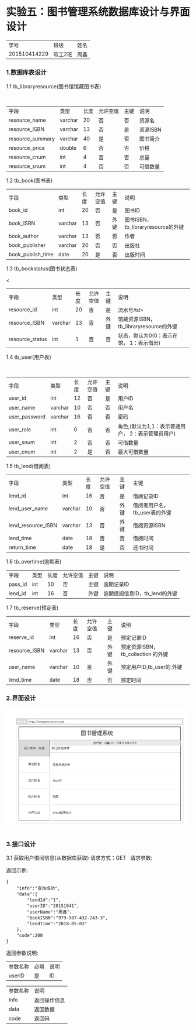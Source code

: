 # 实验五：图书管理系统数据库设计与界面设计
<table>
<tr>
<td>学号</td>
<td>班级</td>
<td>姓名</td>
</tr>
<tr>
<td>201510414229</td>
<td>软工2班</td>
<td>周鑫</td>
</tr>
</table>

### 1.数据库表设计

1.1 tb_libraryresource(图书馆馆藏图书表)
<table>
<tr>
<td> 字段</td> <td>类型</td> <td> 长度</td>  <td> 允许空值</td> <td> 主键</td><td> 说明</td>
</tr>
<tr>
<td>resource_name</td><td>varchar</td> <td> 20</td>  <td>否 </td> <td> 否</td><td> 资源名</td>
<tr>
<tr>
<td>resource_ISBN</td><td>varchar </td> <td>13 </td><td> 否</td> <td>是 </td><td> 资源ISBN</td>
<tr>
<tr>
<td>resource_summary</td><td>varchar </td> <td> 40</td>  <td> 是</td> <td> 否</td><td>图书简介</td>
<tr>
<tr>
<td>resource_price</td><td> double</td> <td>6 </td> <td> 否</td> <td>否 </td><td> 价格</td>
<tr>
<tr>
<td>resource_cnum</td><td> int</td> <td>4 </td> <td>否 </td> <td> 否</td><td> 总量</td>
<tr>
<tr>
<td>resource_snum</td><td> int</td> <td>4 </td>  <td> 否</td> <td>否 </td><td> 可借数量</td>
<tr>

</table>


1.2 tb_book(图书表)

<table>

<tr>
<td> 字段</td> <td>类型</td> <td> 长度</td>  <td> 允许空值</td> <td> 主键</td><td> 说明</td>
</tr>

<tr>
<td> book_id</td> <td>int</td> <td> 20</td> <td> 否</td> <td> 是</td><td> 图书ID</td>
</tr>

<tr>
<td> book_ISBN</td> <td>varchar</td> <td> 13</td> <td> 否</td> <td> 外键</td><td> 图书ISBN，tb_libraryresource的外键</td>
</tr>
<tr>
<td> book_author</td> <td>varchar</td> <td> 13</td> <td> 否</td> <td> 否</td><td> 作者</td>
</tr>
<tr>
<td> book_publisher</td> <td>varchar</td> <td> 20</td>  <td>否</td> <td> 否</td><td> 出版社</td>
</tr>
<tr>
<td> book_publish_time</td> <td>date</td> <td> 20</td> <td> 是</td> <td> 否</td><td> 出版时间</td>
</tr>
<tr>
</table>

1.3 tb_bookstatus(图书状态表)

<table>
<tr>
<td> 字段</td> <td>类型</td> <td> 长度</td>  <td> 允许空值</td> <td> 主键</td><td> 说明</td>
</tr>
<tr>
<td> resource_id</td> <td>int</td> <td> 20</td>  <td> 否</td> <td> 是</td><td> 流水号/td>
</tr>
<tr>
<td> resource_ISBN</td> <td>varchar</td> <td> 13</td> <td> 否</td> <td> 外键</td><td> 馆藏资源ISBN，
tb_libraryresource的外键</td>
</tr>
<tr>
<td> resource_status</td> <td>int</td> <td> 1</td> <<td> 否</td> <td> 否</td><td> 状态，默认为0(0：表示在馆，
1：表示借出)</td>
</tr>

</table>




1.4 tb_user(用户表)

<table>
<tr>
<td> 字段</td> <td>类型</td> <td> 长度</td>  <td> 允许空值</td> <td> 主键</td><td> 说明</td>
</tr>

<tr>
<td> user_id</td> <td>int</td> <td> 12</td> <td> 否</td> <td> 是</td><td> 用户ID</td>
</tr>

<tr>
<td> user_name</td> <td>varchar</td> <td> 10</td>  <td> 否</td> <td> 否</td><td> 用户名</td>
</tr>
<tr>
<td> user_password</td> <td>varchar</td> <td> 16</td>  <td> 否</td> <td> 否</td><td> 密码</td>
</tr>

<tr>
<td> user_role</td> <td>int</td> <td>0</td> <td> 否</td> <td> 否</td><td> 角色,(默认为1,1：表示普通用户，
2：表示管理员用户)</td>
</tr>
<tr>
<td> user_snum</td> <td>int</td> <td> 2</td> <td> 否</td> <td> 否</td><td> 可借数量</td>
</tr>
<tr>
<td> user_cnum</td> <td>int</td> <td> 2</td> <td> 是</td> <td> 否</td><td> 最大可借数量</td>
</tr>
</table>

1.5 tb_lend(借阅表)

<table>

<tr>
<td> 字段</td> <td>类型</td> <td> 长度</td> <td> 允许空值</td> <td> 主键</td><td> 主键</td>
</tr>

<tr>
<td> lend_id</td> <td>int</td> <td> 16</td> <td> 否</td> <td> 是</td><td> 借阅记录ID</td>
</tr>
<tr>
<td> lend_user_name</td> <td>varchar</td> <td> 10</td>  <td> 否</td> <td> 外键</td><td> 借阅者用户名，
tb_user表的外键</td>
</tr>
<tr>
<td> lend_resource_ISBN</td> <td>varchar</td> <td> 13</td>  <td> 否</td> <td> 外键</td><td> 借阅资源ISBN</td>
</tr>
<tr>
<td> lend_time</td> <td>date</td> <td> 18</td> <td> 否</td> <td> 否</td><td> 借阅时间</td>
</tr>
<tr>
<td> return_time</td> <td>date</td> <td> 18</td><td> 是</td> <td> 否</td><td> 还书时间</td>
</tr>
</table>


1.6 tb_overtime(逾期表)

<table>

<tr>
<td> 字段</td> <td>类型</td> <td> 长度</td>  <td> 允许空值</td> <td> 主键</td><td> 说明</td>
</tr>

<tr>
<td> pass_id</td> <td>int</td> <td> 10</td>  <td> 否</td> <td> 主键</td><td>逾期记录ID</td>
</tr>

<tr>
<td> lend_id</td> <td>int</td> <td> 16</td> <td> 否</td> <td> 外键</td><td>逾期借阅信息ID，tb_lend的外键</td>
</tr>

</table>

1.7 tb_reserve(预定表)

<table>

<tr>
<td> 字段</td> <td>类型</td> <td> 长度</td> <td> 允许空值</td> <td> 主键</td><td> 说明</td>
</tr>

<tr>
<td> reserve_id</td> <td>int</td> <td> 16</td><td> 否</td> <td> 是</td><td> 预定记录ID</td>
</tr>

<tr>
<td> resource_ISBN</td> <td>varchar</td> <td> 13</td>  <td> 否</td> <td> 外键</td><td> 预定资源ISBN，tb_collection
的外键</td>
</tr>

<tr>
<td> user_name</td> <td>varchar</td> <td> 10</td> <td> 否</td> <td> 外键</td><td> 预定用户ID,tb_user的
外键</td>
</tr>
<tr>
<td> lend_time</td> <td>date</td> <td> 18</td>  <td> 否</td> <td> 否</td><td> 预定时间</td>
</tr>
</table>

### 2.界面设计


![](./index.PNG)


### 3.接口设计


3.1 获取用户借阅信息(从数据库获取)
请求方式：GET  
请求参数:  
<table>
<tr>
<td>参数名称</td><td>必填</td><td>说明</td>
</tr>

<tr>
<td>userID</td><td>是</td><td>ID</td>
</tr>

返回示例:  
```
{
    "info":"查询成功",
    "data":{ 
        "lendId":"1",
        "userID":"20151041",
        "userName":"周鑫"，      
        "bookISBN":"979-987-432-243-3",
        "lendTime":"2018-05-03"
    },
    "code":200
}
```
返回参数说明:  
<table>

<tr>
<td>参数名称</td><td>说明</td>
</tr>

<tr>
<td>Info</td><td>返回操作信息</td>
</tr>

<tr>
<td>data</td><td>返回数据</td>
</tr>

<tr>
<td>code</td><td>返回码</td>
</tr>
</table>




